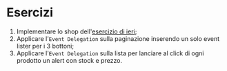# Esercizi

1. Implementare lo shop dell'[esercizio di ieri](../05-07-22);
2. Applicare l'`Event Delegation` sulla paginazione inserendo un solo event lister per i 3 bottoni;
3. Applicare l'`Event Delegation` sulla lista per lanciare al click di ogni prodotto un alert con stock e prezzo.